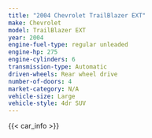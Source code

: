 ```yaml
---
title: "2004 Chevrolet TrailBlazer EXT"
make: Chevrolet
model: TrailBlazer EXT
year: 2004
engine-fuel-type: regular unleaded
engine-hp: 275
engine-cylinders: 6
transmission-type: Automatic
driven-wheels: Rear wheel drive
number-of-doors: 4
market-category: N/A
vehicle-size: Large
vehicle-style: 4dr SUV
---
```


{{< car_info >}}
